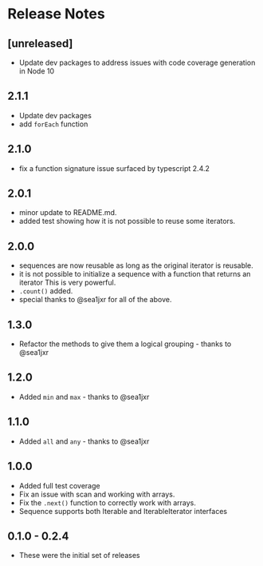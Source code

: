 # Release Notes

## [unreleased]
* Update dev packages to address issues with code coverage generation in Node 10

## 2.1.1
* Update dev packages
* add `forEach` function

## 2.1.0
* fix a function signature issue surfaced by typescript 2.4.2

## 2.0.1
* minor update to README.md.
* added test showing how it is not possible to reuse some iterators.

## 2.0.0
* sequences are now reusable as long as the original iterator is reusable.
* it is not possible to initialize a sequence with a function that returns an iterator
  This is very powerful.
* `.count()` added.
* special thanks to @sea1jxr for all of the above.

## 1.3.0
* Refactor the methods to give them a logical grouping - thanks to @sea1jxr

## 1.2.0
* Added `min` and `max` - thanks to @sea1jxr

## 1.1.0
* Added `all` and `any` - thanks to @sea1jxr

## 1.0.0
* Added full test coverage
* Fix an issue with scan and working with arrays.
* Fix the `.next()` function to correctly work with arrays.
* Sequence supports both Iterable<T> and IterableIterator<T> interfaces

## 0.1.0 - 0.2.4
* These were the initial set of releases
